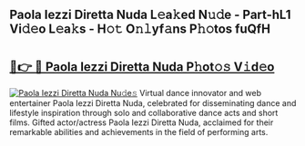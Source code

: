 ## Paola Iezzi Diretta Nuda L𝚎a𝚔ed N𝚞𝚍e - Part-hL1 Vi𝚍𝚎o L𝚎a𝚔s - H𝚘𝚝 O𝚗𝚕yf𝚊ns P𝚑𝚘tos fuQfH

# <h2><a href="http://kf5k9qo.oniu.top/?m=Paola+Iezzi+Diretta+Nuda">🔗👉 🔴 Paola Iezzi Diretta Nuda P𝚑ot𝚘𝚜 V𝚒d𝚎o</a></h2>

[![Paola Iezzi Diretta Nuda Nu𝚍e𝚜](https://i.imgur.com/0qMVB7G.gif)](http://kf5k9qo.oniu.top/?m=Paola+Iezzi+Diretta+Nuda)
Virtual dance innovator and web entertainer Paola Iezzi Diretta Nuda, celebrated for disseminating dance and lifestyle inspiration through solo and collaborative dance acts and short films. Gifted actor/actress Paola Iezzi Diretta Nuda, acclaimed for their remarkable abilities and achievements in the field of performing arts.  
